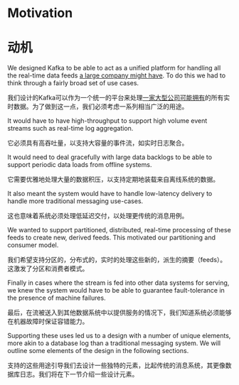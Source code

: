 # Motivation

# 动机

We designed Kafka to be able to act as a unified platform for handling all the real-time data feeds [a large company might have](http://kafka.apache.org/documentation/#introduction). To do this we had to think through a fairly broad set of use cases.

我们设计的Kafka可以作为一个统一的平台来处理[一家大型公司可能拥有](../../introduction.md)的所有实时数据。为了做到这一点，我们必须考虑一系列相当广泛的用途。

It would have to have high-throughput to support high volume event streams such as real-time log aggregation.

它必须具有高吞吐量，以支持大容量的事件流，如实时日志聚合。

It would need to deal gracefully with large data backlogs to be able to support periodic data loads from offline systems.

它需要优雅地处理大量的数据积压，以支持定期地装载来自离线系统的数据。

It also meant the system would have to handle low-latency delivery to handle more traditional messaging use-cases.

这也意味着系统必须处理低延迟交付，以处理更传统的消息用例。

We wanted to support partitioned, distributed, real-time processing of these feeds to create new, derived feeds. This motivated our partitioning and consumer model.

我们希望支持分区的，分布式的，实时的处理这些新的，派生的摘要（feeds）。这激发了分区和消费者模式。

Finally in cases where the stream is fed into other data systems for serving, we knew the system would have to be able to guarantee fault-tolerance in the presence of machine failures.

最后，在流被送入到其他数据系统中以提供服务的情况下，我们知道系统必须能够在机器故障时保证容错能力。

Supporting these uses led us to a design with a number of unique elements, more akin to a database log than a traditional messaging system. We will outline some elements of the design in the following sections.

支持的这些用途引导我们去设计一些独特的元素，比起传统的消息系统，其更像数据库日志。我们将在下一节介绍一些设计元素。
